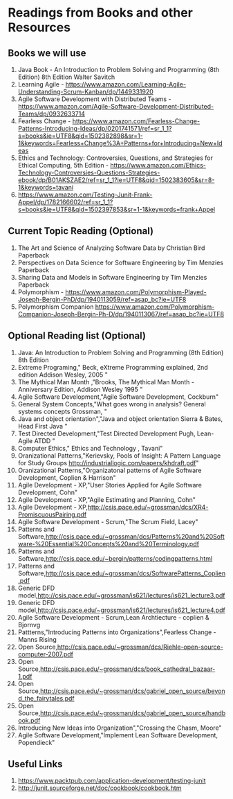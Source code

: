 # Readings from Books and other Resources


## Books we will use

1. Java Book - An Introduction to Problem Solving and Programming (8th Edition) 8th Edition Walter Savitch 
1. Learning Agile - https://www.amazon.com/Learning-Agile-Understanding-Scrum-Kanban/dp/1449331920
1. Agile Software Development with Distributed Teams - https://www.amazon.com/Agile-Software-Development-Distributed-Teams/dp/0932633714
1. Fearless Change - https://www.amazon.com/Fearless-Change-Patterns-Introducing-Ideas/dp/0201741571/ref=sr_1_1?s=books&ie=UTF8&qid=1502382898&sr=1-1&keywords=Fearless+Change%3A+Patterns+for+Introducing+New+Ideas
1. Ethics and Technology: Controversies, Questions, and Strategies for Ethical Computing, 5th Edition - https://www.amazon.com/Ethics-Technology-Controversies-Questions-Strategies-ebook/dp/B01AKSZAE2/ref=sr_1_1?ie=UTF8&qid=1502383605&sr=8-1&keywords=tavani
1. https://www.amazon.com/Testing-Junit-Frank-Appel/dp/1782166602/ref=sr_1_1?s=books&ie=UTF8&qid=1502397853&sr=1-1&keywords=frank+Appel




## Current Topic Reading (Optional)

1. The Art and Science of Analyzing Software Data by Christian Bird Paperback 
1. Perspectives on Data Science for Software Engineering by Tim Menzies Paperback 
1. Sharing Data and Models in Software Engineering by Tim Menzies Paperback 
1. Polymorphism - https://www.amazon.com/Polymorphism-Played-Joseph-Bergin-PhD/dp/1940113059/ref=asap_bc?ie=UTF8
1. Polymorphism Companion https://www.amazon.com/Polymorphism-Companion-Joseph-Bergin-Ph-D/dp/1940113067/ref=asap_bc?ie=UTF8

## Optional Reading list (Optional)

1. Java: An Introduction to Problem Solving and Programming (8th Edition) 8th Edition
1. Extreme Programing," Beck, eXtreme Programming explained, 2nd edition Addison Wesley, 2005 "
1. The Mythical Man Month ,"Brooks, The Mythical Man Month - Anniversary Edition, Addison Wesley 1995 "
1. Agile Software Development,"Agile Software Development,  Cockburn"
1. General System Concepts,"What goes wrong in analysis? General systems concepts Grossman, "
1. Java and object orientation","Java and object orientation Sierra & Bates, Head First Java "
1. Test Directed Development,"Test Directed Development Pugh, Lean-Agile ATDD "
1. Computer Ethics," Ethics and Technology , Tavani"
1. Oranizational Patterns,"Kerievsky, Pools of Insight: A Pattern Language for Study Groups http://industriallogic.com/papers/khdraft.pdf"
1. Oranizational Patterns,"Organizatonal patterns of Agile Software Development, Coplien & Harrison"
1. Agile Development - XP,"User Stories Applied for Agile Software Development, Cohn"
1. Agile Development - XP,"Agile Estimating and Planning, Cohn"
1. Agile Development - XP,http://csis.pace.edu/~grossman/dcs/XR4-PromiscuousPairing.pdf 
1. Agile Software Development - Scrum,"The Scrum Field, Lacey"
1. Patterns and Software,http://csis.pace.edu/~grossman/dcs/Patterns%20and%20Software-%20Essential%20Concepts%20and%20Terminology.pdf
1. Patterns and Software,http://csis.pace.edu/~bergin/patterns/codingpatterns.html
1. Patterns and Software,http://csis.pace.edu/~grossman/dcs/SoftwarePatterns_Coplien.pdf
1. Generic DFD model,http://csis.pace.edu/~grossman/is621/lectures/is621_lecture3.pdf
1. Generic DFD model,http://csis.pace.edu/~grossman/is621/lectures/is621_lecture4.pdf
1. Agile Software Development - Scrum,Lean Archtiecture - coplien & Bjornvg
1. Pattterns,"Introducing Patterns into Organizations",Fearless Change - Manns Rising
1. Open Source,http://csis.pace.edu/~grossman/dcs/Riehle-open-source-computer-2007.pdf
1. Open Source,http://csis.pace.edu/~grossman/dcs/book_cathedral_bazaar-1.pdf
1. Open Source,http://csis.pace.edu/~grossman/dcs/gabriel_open_source/beyond_the_fairytales.pdf
1. Open Source,http://csis.pace.edu/~grossman/dcs/gabriel_open_source/handbook.pdf
1. Introducing New Ideas into Organization","Crossing the Chasm, Moore"
1. Agile Software Development,"Implement Lean Software Development, Popendieck"


## Useful Links

1. https://www.packtpub.com/application-development/testing-junit
1. http://junit.sourceforge.net/doc/cookbook/cookbook.htm